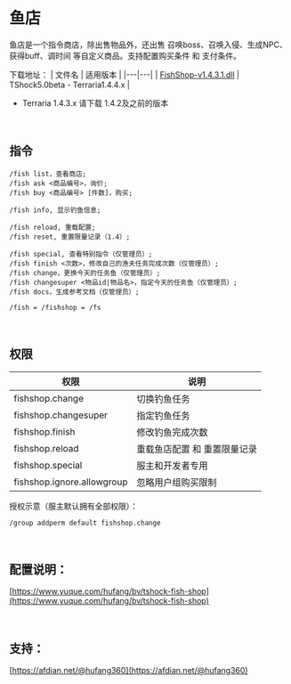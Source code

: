 # 鱼店

鱼店是一个指令商店，除出售物品外，还出售 召唤boss、召唤入侵、生成NPC、获得buff、调时间 等自定义商品。支持配置购买条件 和 支付条件。

下载地址：
| 文件名  | 适用版本  |
|---|---|
| [FishShop-v1.4.3.1.dll](https://github.com/hufang360/TShockFishShop/releases/download/v1.4.3/FishShop-v1.4.3.1.dll)  | TShock5.0beta - Terraria1.4.4.x  |
* Terraria 1.4.3.x 请下载 1.4.2及之前的版本


<br>

## 指令

```
/fish list，查看商店;
/fish ask <商品编号>，询价;
/fish buy <商品编号> [件数]，购买;

/fish info, 显示钓鱼信息;

/fish reload, 重载配置;
/fish reset, 重置限量记录（1.4）;

/fish special, 查看特别指令（仅管理员）;
/fish finish <次数>，修改自己的渔夫任务完成次数（仅管理员）;
/fish change，更换今天的任务鱼（仅管理员）;
/fish changesuper <物品id|物品名>，指定今天的任务鱼（仅管理员）;
/fish docs，生成参考文档（仅管理员）;

/fish = /fishshop = /fs
```

<br>

## 权限

| 权限 | 说明 |
|---|---|
| fishshop.change | 切换钓鱼任务 |
| fishshop.changesuper | 指定钓鱼任务 |
| fishshop.finish  | 修改钓鱼完成次数 |
| fishshop.reload  | 重载鱼店配置 和 重置限量记录 |
| fishshop.special  | 服主和开发者专用 |
| fishshop.ignore.allowgroup  | 忽略用户组购买限制 |

授权示意（服主默认拥有全部权限）：
```shell
/group addperm default fishshop.change
```

<br>

## 配置说明：

[https://www.yuque.com/hufang/bv/tshock-fish-shop](https://www.yuque.com/hufang/bv/tshock-fish-shop)

<br>


## 支持：
[https://afdian.net/@hufang360](https://afdian.net/@hufang360)
